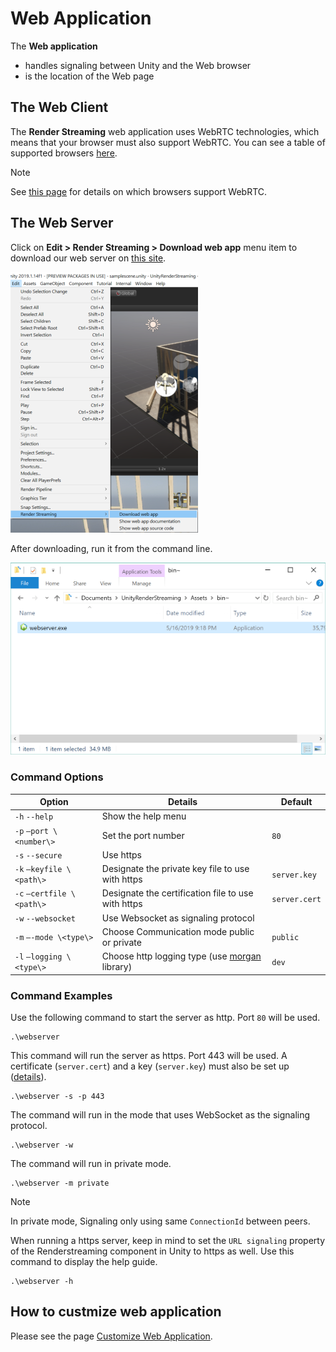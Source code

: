 # Web Application

The **Web application** 

- handles signaling between Unity and the Web browser
- is the location of the Web page 

## The Web Client

The **Render Streaming** web application uses WebRTC technologies, which means that your browser must also support WebRTC. You can see a table of supported browsers [here](index.md#web-browsers-support).

> [!NOTE]
> See [this page](https://caniuse.com/#search=webrtc) for details on which browsers support WebRTC.


## The Web Server

Click on **Edit > Render Streaming > Download web app** menu item to download our web server on [this site](https://github.com/Unity-Technologies/UnityRenderStreaming/releases).

![Download webapp](images/download_webapp.png)

After downloading, run it from the command line.

![Launch webserver explorer](images/launch_webserver_explorer.png)

### Command Options

| Option                    | Details                                            | Default       |
| ------------------------- | -------------------------------------------------- | ------------- |
| `-h` `--help`             | Show the help menu                                 |               |
| `-p` `—port \<number\>`   | Set the port number                                | `80`          |
| `-s` `--secure`           | Use https                                          |               |
| `-k` `—keyfile \<path\>`  | Designate the private key file to use with https   | `server.key`  |
| `-c` `—certfile \<path\>` | Designate the certification file to use with https | `server.cert` |
| `-w` `--websocket`        | Use Websocket as signaling protocol                |               |
| `-m` `—-mode \<type\>`    | Choose Communication mode public or private        | `public`      |
| `-l` `—logging \<type\>`  | Choose http logging type (use [morgan](https://www.npmjs.com/package/morgan) library)      | `dev`         |

### Command Examples

Use the following command to start the server as http. Port `80` will be used.

```shell
.\webserver
```

This command will run the server as https. Port 443 will be used. A certificate (`server.cert`) and a key (`server.key`) must also be set up ([details](https.md)).

```shell
.\webserver -s -p 443
```

The command will run in the mode that uses WebSocket as the signaling protocol.

```shell
.\webserver -w
```

The command will run in private mode. 

```shell
.\webserver -m private
```
> [!NOTE]
> In private mode, Signaling only using same `ConnectionId` between peers.


When running a https server, keep in mind to set the `URL signaling` property of the Renderstreaming component in Unity to https as well.
Use this command to display the help guide. 

```shell
.\webserver -h
```

## How to custmize web application

Please see the page [Customize Web Application](customize-webapp.md).